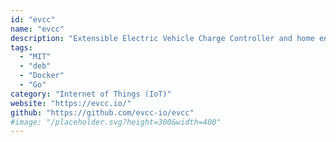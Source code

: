 ```yaml
---
id: "evcc"
name: "evcc"
description: "Extensible Electric Vehicle Charge Controller and home energy management system."
tags:
  - "MIT"
  - "deb"
  - "Docker"
  - "Go"
category: "Internet of Things (IoT)"
website: "https://evcc.io/"
github: "https://github.com/evcc-io/evcc"
#image: "/placeholder.svg?height=300&width=400"
---
```


